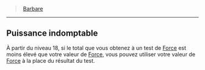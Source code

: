 ﻿---
!ClassFeatureItem
Name: Puissance indomptable
Id: barbarian_hd.md#puissance-indomptable
ParentLink: barbarian_hd.md#barbare
ParentName: Barbare
NameLevel: 2
Attributes: {}
---
> [Barbare](hd_barbarian.md)

---

## Puissance indomptable

À partir du niveau 18, si le total que vous obtenez à un test de [Force](hd_abilities_strength.md) est moins élevé que votre valeur de [Force](hd_abilities_strength.md), vous pouvez utiliser votre valeur de [Force](hd_abilities_strength.md) à la place du résultat du test.

